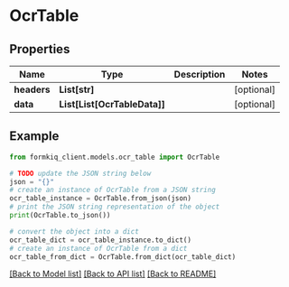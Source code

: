 # OcrTable


## Properties

Name | Type | Description | Notes
------------ | ------------- | ------------- | -------------
**headers** | **List[str]** |  | [optional] 
**data** | **List[List[OcrTableData]]** |  | [optional] 

## Example

```python
from formkiq_client.models.ocr_table import OcrTable

# TODO update the JSON string below
json = "{}"
# create an instance of OcrTable from a JSON string
ocr_table_instance = OcrTable.from_json(json)
# print the JSON string representation of the object
print(OcrTable.to_json())

# convert the object into a dict
ocr_table_dict = ocr_table_instance.to_dict()
# create an instance of OcrTable from a dict
ocr_table_from_dict = OcrTable.from_dict(ocr_table_dict)
```
[[Back to Model list]](../README.md#documentation-for-models) [[Back to API list]](../README.md#documentation-for-api-endpoints) [[Back to README]](../README.md)


